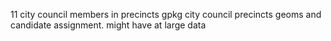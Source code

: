 11 city council members in precincts
gpkg city council precincts geoms and candidate assignment. might have at large data
